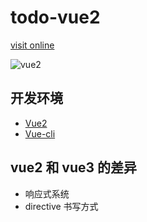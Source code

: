# todo-vue2

[visit online](https://todo-vue2-sage.vercel.app/)

![vue2](/images/vue2.png)

## 开发环境

- [Vue2](https://cn.vuejs.org/)
- [Vue-cli](https://cli.vuejs.org/zh/)

## vue2 和 vue3 的差异

- 响应式系统
- directive 书写方式
